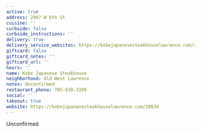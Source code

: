 ```yaml
---
active: true
address: 2907 W 6th St
cuisine: ''
curbside: false
curbside_instructions: ''
delivery: true
delivery_service_websites: https://kobejapanesesteakhouselawrence.com/28634
giftcard: false
giftcard_notes: ''
giftcard_url: ''
hours: ''
name: Kobe Japanese Steakhouse
neighborhood: Old West Lawrence
notes: Unconfirmed
restaurant_phone: 785-838-3399
social: ''
takeout: true
website: https://kobejapanesesteakhouselawrence.com/28634
---
```


Unconfirmed